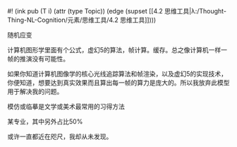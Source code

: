 #! (ink pub (T i) (attr (type Topic)) (edge (supset [[4.2 思维工具|λ:/Thought-Thing-NL-Cognition/元素/思维工具/4.2 思维工具]])))

随机应变

计算机图形学里面有个公式，虚幻5的算法，帧计算。缓存。总之像计算机一样一帧的推演没有可能性。

如果你知道计算机图像学的核心光线追踪算法和帧渲染，以及虚幻5的实现技术，你便知道，想要达到真实效果而且算出每一帧的算力是庞大的。所以我放弃此模型用于解决我的问题。

模仿或临摹是文学或美术最常用的习得方法

某专业，其中另外占比50%

或许一直都近在咫尺，我却从未发现。